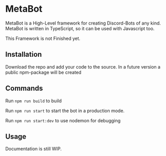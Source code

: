 # MetaBot

MetaBot is a High-Level framework for creating Discord-Bots of any kind.
MetaBot is written in TypeScript, so it can be used with Javascript too.

This Framework is not Finished yet.

## Installation

Download the repo and add your code to the source.
In a future version a public npm-package will be created

## Commands

Run `npm run build` to build

Run `npm run start` to start the bot in a production mode.

Run `npm run start:dev` to use nodemon for debugging

## Usage

Documentation is still WIP.
